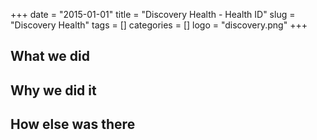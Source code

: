 +++ 
date = "2015-01-01"
title = "Discovery Health - Health ID"
slug = "Discovery Health" 
tags = []
categories = []
logo = "discovery.png"
+++

## What we did

## Why we did it

## How else was there